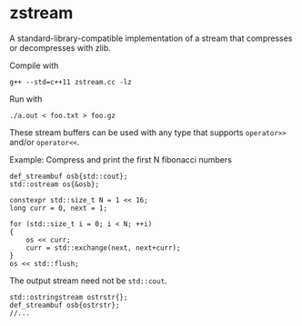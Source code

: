# zstream
A standard-library-compatible implementation of a stream that compresses or decompresses with zlib.

Compile with

    g++ --std=c++11 zstream.cc -lz

Run with

    ./a.out < foo.txt > foo.gz

These stream buffers can be used with any type that supports `operator>>` and/or `operator<<`.

Example: Compress and print the first N fibonacci numbers

    def_streambuf osb{std::cout};
    std::ostream os{&osb};

    constexpr std::size_t N = 1 << 16;
    long curr = 0, next = 1;

    for (std::size_t i = 0; i < N; ++i)
    {
        os << curr;
        curr = std::exchange(next, next+curr);
    }
    os << std::flush;

The output stream need not be `std::cout`.

    std::ostringstream ostrstr{};
    def_streambuf osb{ostrstr};
    //...

